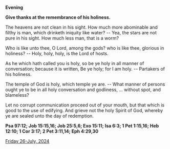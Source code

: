 **Evening**

**Give thanks at the remembrance of his holiness.**
 
The heavens are not clean in his sight. How much more abominable and filthy is man, which drinketh iniquity like water? -- Yea, the stars are not pure in his sight. How much less man, that is a worm?
 
Who is like unto thee, O Lord, among the gods? who is like thee, glorious in holiness? -- Holy, holy, holy, is the Lord of hosts.
 
As he which hath called you is holy, so be ye holy in all manner of conversation; because it is written, Be ye holy; for I am holy. -- Partakers of his holiness.
 
The temple of God is holy, which temple ye are. -- What manner of persons ought ye to be in all holy conversation and godliness, ... without spot, and blameless?
 
Let no corrupt communication proceed out of your mouth, but that which is good to the use of edifying. And grieve not the holy Spirit of God, whereby ye are sealed unto the day of redemption.  

**Psa 97:12; Job 15:15,16; Job 25:5,6; Exo 15:11; Isa 6:3; 1 Pet 1:15,16; Heb 12:10; 1 Cor 3:17; 2 Pet 3:11,14; Eph 4:29,30**

[Friday 26-July, 2024](https://t.me/daily_light)
